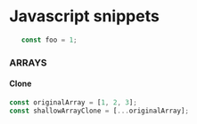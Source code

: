# Javascript snippets

 ```javascript
    const foo = 1;
 ```

### ARRAYS

#### Clone
```javascript
const originalArray = [1, 2, 3];
const shallowArrayClone = [...originalArray];
```

